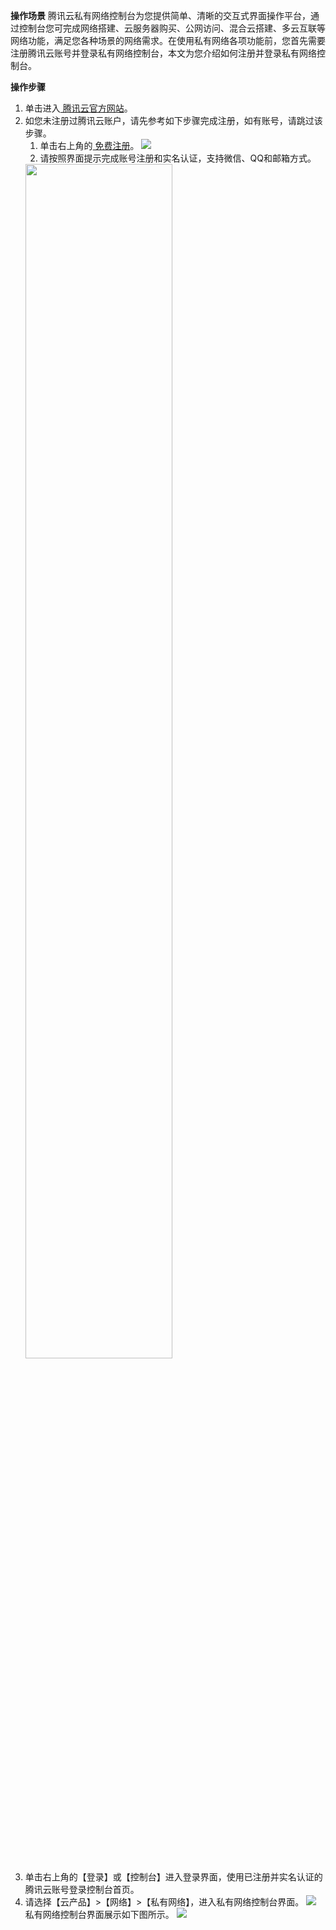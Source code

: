 ﻿**操作场景**
腾讯云私有网络控制台为您提供简单、清晰的交互式界面操作平台，通过控制台您可完成网络搭建、云服务器购买、公网访问、混合云搭建、多云互联等网络功能，满足您各种场景的网络需求。在使用私有网络各项功能前，您首先需要注册腾讯云账号并登录私有网络控制台，本文为您介绍如何注册并登录私有网络控制台。

**操作步骤**
1. 单击进入[ 腾讯云官方网站](https://cloud.tencent.com)。
2. 如您未注册过腾讯云账户，请先参考如下步骤完成注册，如有账号，请跳过该步骤。
    1.  单击右上角的[ 免费注册](https://cloud.tencent.com/register?s_url=https%3A%2F%2Fcloud.tencent.com%2F)。
         ![](https://main.qcloudimg.com/raw/246bfbbfdc0c19efcbe13ae3edd9c03e.png)
    2. 请按照界面提示完成账号注册和实名认证，支持微信、QQ和邮箱方式。
      <img src="https://main.qcloudimg.com/raw/fea326710d71ad8103d04a15f18e2e21.png" width="70%" />
3. 单击右上角的【登录】或【控制台】进入登录界面，使用已注册并实名认证的腾讯云账号登录控制台首页。
4. 请选择【云产品】>【网络】>【私有网络】，进入私有网络控制台界面。
    ![](https://main.qcloudimg.com/raw/f7e56dfffeb0e4965ea3541a8d1539bb.png)
	私有网络控制台界面展示如下图所示。
	![](https://main.qcloudimg.com/raw/464c48d918d6ca8f628591837ff85461.png)